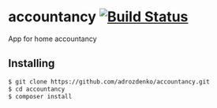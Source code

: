 accountancy [![Build Status](https://travis-ci.org/adrozdenko/accountancy.png?branch=master)](https://travis-ci.org/adrozdenko/accountancy)
===========

App for home accountancy 


Installing
----------
```bash
$ git clone https://github.com/adrozdenko/accountancy.git
$ cd accountancy
$ composer install

